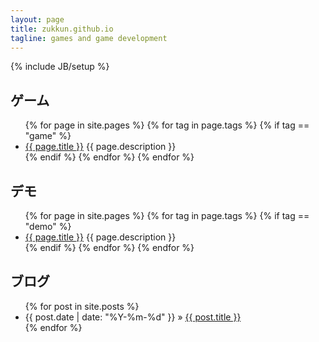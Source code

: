 ```yaml
---
layout: page
title: zukkun.github.io
tagline: games and game development
---
```

{% include JB/setup %}

## ゲーム

<ul>
{% for page in site.pages %}
{% for tag in page.tags %}
{% if tag == "game" %}
  <li><a href="{{ BASE_PATH }}{{ page.url }}">{{ page.title }}</a> {{ page.description }}</li>
{% endif %}
{% endfor %}
{% endfor %}
</ul>

## デモ

<ul>
{% for page in site.pages %}
{% for tag in page.tags %}
{% if tag == "demo" %}
  <li><a href="{{ BASE_PATH }}{{ page.url }}">{{ page.title }}</a> {{ page.description }}</li>
{% endif %}
{% endfor %}
{% endfor %}
</ul>

## ブログ

<ul class="posts">
  {% for post in site.posts %}
    <li><span>{{ post.date | date: "%Y-%m-%d" }}</span> &raquo; <a href="{{ BASE_PATH }}{{ post.url }}">{{ post.title }}</a></li>
  {% endfor %}
</ul>
